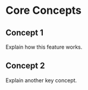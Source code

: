# Core Concepts

## Concept 1
Explain how this feature works.

## Concept 2
Explain another key concept.
